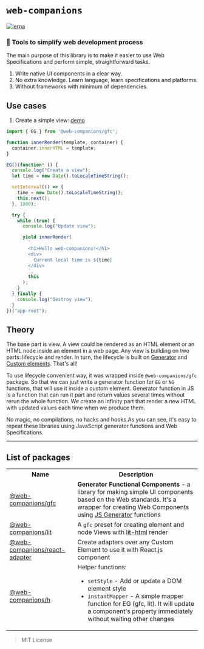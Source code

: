 # `web-companions`

[![lerna](https://img.shields.io/badge/maintained%20with-lerna-cc00ff.svg)](https://lerna.js.org/)

### 🧰 Tools to simplify web development process

The main purpose of this library is to make it easier to use Web Specifications and perform simple, straightforward tasks.

1. Write native UI components in a clear way.
2. No extra knowledge. Learn language, learn specifications and platforms.
3. Without frameworks with minimum of dependencies.

## Use cases

1. Create a simple view:
[demo](https://codesandbox.io/s/web-companions-create-a-simple-view-xhxm3h?file=/src/index.js)

```js
import { EG } from '@web-companions/gfc';

function innerRender(template, container) {
  container.innerHTML = template;
}

EG()(function* () {
  console.log("Create a view");
  let time = new Date().toLocaleTimeString();

  setInterval(() => {
    time = new Date().toLocaleTimeString();
    this.next();
  }, 1000);

  try {
    while (true) {
      console.log("Update view");

      yield innerRender(
        `
        <h1>Hello web-companions!</h1>
        <div>
          Current local time is ${time}
        </div>
        `,
        this
      );
    }
  } finally {
    console.log("Destroy view");
  }
})("app-root");
```

## Theory

The base part is view. A view could be rendered as an HTML element or an HTML node inside an element in a web page. Any view is building on two parts: lifecycle and render. In turn, the lifecycle is built on [Generator](https://developer.mozilla.org/en-US/docs/Web/JavaScript/Reference/Global_Objects/Generator) and [Custom elements](https://developer.mozilla.org/en-US/docs/Web/API/Web_components#custom_elements_2). That's all!

To use lifecycle convenient way, it was wrapped inside `@web-companions/gfc` package. So that we can just write a generator function for `EG` or `NG` functions, that will use it inside a custom element. Generator function in JS is a function that can run it part and return values several times without rerun the whole function. We create an infinity part that render a new HTML with updated values each time when we produce them.



No magic, no compilations, no hacks and hooks.As you can see, it's easy to repeat these libraries using JavaScript generator functions and Web Specifications.

---

## List of packages

<table>
   <tr>
    <th>Name</th>
    <th>Description</th>
   </tr>
  <tr>
    <td> <a href="https://github.com/sumbad/web-companions/tree/master/packages/gfc">@web-companions/gfc</a></td>
    <td><b>Generator Functional Components</b> - a library for making simple UI components based on the Web standards. It's a wrapper for creating Web Components using <a href="https://developer.mozilla.org/en-US/docs/Web/JavaScript/Reference/Statements/function*">JS Generator</a> functions</td>
  </tr>
  <tr>
    <td> <a href="https://github.com/sumbad/web-companions/tree/master/packages/lit">@web-companions/lit</a></td>
    <td>A <code>gfc</code> preset for creating element and node Views with <a href="https://lit.dev/docs/libraries/standalone-templates">lit-html</a> render</td>
  </tr>
  <tr>
    <td> <a href="https://github.com/sumbad/web-companions/tree/master/packages/react-adapter">@web-companions/react-adapter</a></td>
    <td>Create adapters over any Custom Element to use it with React.js component</td>
  </tr>
  <tr>
    <td> <a href="https://github.com/sumbad/web-companions/tree/master/packages/h">@web-companions/h</a></td>
    <td>Helper functions: 
        <ul>
            <li><code>setStyle</code> - Add or update a DOM element style</li>
            <li><code>instantMapper</code> - A simple mapper function for EG (gfc, lit). It will update a component's property immediately without waiting other changes</li>
        </ul>
    </td>
  </tr>
</table>

> MIT License
